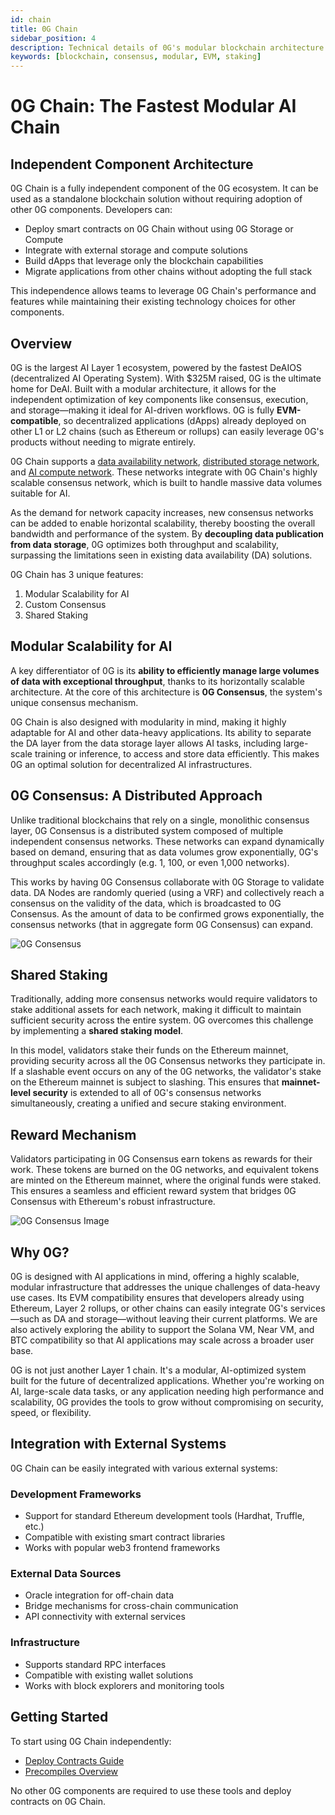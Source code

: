 ```yaml
---
id: chain
title: 0G Chain
sidebar_position: 4
description: Technical details of 0G's modular blockchain architecture
keywords: [blockchain, consensus, modular, EVM, staking]
---
```


# 0G Chain: The Fastest Modular AI Chain

## Independent Component Architecture

0G Chain is a fully independent component of the 0G ecosystem. It can be used as a standalone blockchain solution without requiring adoption of other 0G components. Developers can:

- Deploy smart contracts on 0G Chain without using 0G Storage or Compute
- Integrate with external storage and compute solutions
- Build dApps that leverage only the blockchain capabilities
- Migrate applications from other chains without adopting the full stack

This independence allows teams to leverage 0G Chain's performance and features while maintaining their existing technology choices for other components.

## Overview

0G is the largest AI Layer 1 ecosystem, powered by the fastest DeAIOS (decentralized AI Operating System). With $325M raised, 0G is the ultimate home for DeAI. Built with a modular architecture, it allows for the independent optimization of key components like consensus, execution, and storage—making it ideal for AI-driven workflows. 0G is fully **EVM-compatible**, so decentralized applications (dApps) already deployed on other L1 or L2 chains (such as Ethereum or rollups) can easily leverage 0G's products without needing to migrate entirely.

0G Chain supports a [data availability network](/concepts/da), [distributed storage network](/concepts/storage), and [AI compute network](/concepts/compute). These networks integrate with 0G Chain's highly scalable consensus network, which is built to handle massive data volumes suitable for AI.

As the demand for network capacity increases, new consensus networks can be added to enable horizontal scalability, thereby boosting the overall bandwidth and performance of the system. By **decoupling data publication from data storage**, 0G optimizes both throughput and scalability, surpassing the limitations seen in existing data availability (DA) solutions.

0G Chain has 3 unique features:

1. Modular Scalability for AI
2. Custom Consensus
3. Shared Staking

## Modular Scalability for AI

A key differentiator of 0G is its **ability to efficiently manage large volumes of data with exceptional throughput**, thanks to its horizontally scalable architecture. At the core of this architecture is **0G Consensus**, the system's unique consensus mechanism.

0G Chain is also designed with modularity in mind, making it highly adaptable for AI and other data-heavy applications. Its ability to separate the DA layer from the data storage layer allows AI tasks, including large-scale training or inference, to access and store data efficiently. This makes 0G an optimal solution for decentralized AI infrastructures.

## 0G Consensus: A Distributed Approach

Unlike traditional blockchains that rely on a single, monolithic consensus layer, 0G Consensus is a distributed system composed of multiple independent consensus networks. These networks can expand dynamically based on demand, ensuring that as data volumes grow exponentially, 0G's throughput scales accordingly (e.g. 1, 100, or even 1,000 networks). 

This works by having 0G Consensus collaborate with 0G Storage to validate data. DA Nodes are randomly queried (using a VRF) and collectively reach a consensus on the validity of the data, which is broadcasted to 0G Consensus. As the amount of data to be confirmed grows exponentially, the consensus networks (that in aggregate form 0G Consensus) can expand.  

<div style={{textAlign: 'center'}}>
  <img src="/img/broadcasted to 0G Consensus.png" alt="0G Consensus" style={{maxWidth: '100%'}} />
</div>

## Shared Staking

Traditionally, adding more consensus networks would require validators to stake additional assets for each network, making it difficult to maintain sufficient security across the entire system. 0G overcomes this challenge by implementing a **shared staking model**.

In this model, validators stake their funds on the Ethereum mainnet, providing security across all the 0G Consensus networks they participate in. If a slashable event occurs on any of the 0G networks, the validator's stake on the Ethereum mainnet is subject to slashing. This ensures that **mainnet-level security** is extended to all of 0G's consensus networks simultaneously, creating a unified and secure staking environment.

## Reward Mechanism

Validators participating in 0G Consensus earn tokens as rewards for their work. These tokens are burned on the 0G networks, and equivalent tokens are minted on the Ethereum mainnet, where the original funds were staked. This ensures a seamless and efficient reward system that bridges 0G Consensus with Ethereum's robust infrastructure.

<div style={{textAlign: 'center'}}>
  <img src="/img/0G Consensus.png" alt="0G Consensus Image" style={{maxWidth: '100%'}} />
</div>

## Why 0G?

0G is designed with AI applications in mind, offering a highly scalable, modular infrastructure that addresses the unique challenges of data-heavy use cases. Its EVM compatibility ensures that developers already using Ethereum, Layer 2 rollups, or other chains can easily integrate 0G's services—such as DA and storage—without leaving their current platforms. We are also actively exploring the ability to support the Solana VM, Near VM, and BTC compatibility so that AI applications may scale across a broader user base.

0G is not just another Layer 1 chain. It's a modular, AI-optimized system built for the future of decentralized applications. Whether you're working on AI, large-scale data tasks, or any application needing high performance and scalability, 0G provides the tools to grow without compromising on security, speed, or flexibility.

## Integration with External Systems

0G Chain can be easily integrated with various external systems:

### Development Frameworks
- Support for standard Ethereum development tools (Hardhat, Truffle, etc.)
- Compatible with existing smart contract libraries
- Works with popular web3 frontend frameworks

### External Data Sources
- Oracle integration for off-chain data
- Bridge mechanisms for cross-chain communication
- API connectivity with external services

### Infrastructure
- Supports standard RPC interfaces
- Compatible with existing wallet solutions
- Works with block explorers and monitoring tools

## Getting Started

To start using 0G Chain independently:

- [Deploy Contracts Guide](/developer-hub/building-on-0g/contracts-on-0g/deploy-contracts)
- [Precompiles Overview](/developer-hub/building-on-0g/contracts-on-0g/precompiles/overview)

No other 0G components are required to use these tools and deploy contracts on 0G Chain.